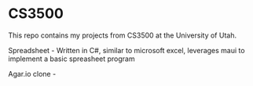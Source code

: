 # CS3500
 
This repo contains my projects from CS3500 at the University of Utah. 

Spreadsheet - Written in C#, similar to microsoft excel, leverages maui to implement a basic spreasheet program

Agar.io clone - 